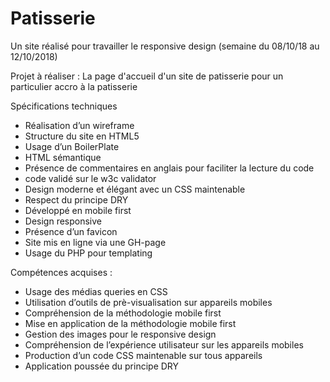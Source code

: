 # Patisserie
Un site réalisé pour travailler le responsive design (semaine du 08/10/18 au 12/10/2018)

Projet à réaliser : La page d'accueil d'un site de patisserie pour un particulier accro à la patisserie

Spécifications techniques
- Réalisation d’un wireframe 
- Structure du site en HTML5
- Usage d’un BoilerPlate
- HTML sémantique
- Présence de commentaires en anglais pour faciliter la lecture du code
- code validé sur le w3c validator
- Design moderne et élégant avec un CSS maintenable
- Respect du principe DRY
- Développé en mobile first
- Design responsive
- Présence d’un favicon
- Site mis en ligne via une GH-page
- Usage du PHP pour templating
    
Compétences acquises :

- Usage des médias queries en CSS
- Utilisation d’outils de prè-visualisation sur appareils mobiles
- Compréhension de la méthodologie mobile first
- Mise en application de la méthodologie mobile first
- Gestion des images pour le responsive design
- Compréhension de l’expérience utilisateur sur les appareils mobiles
- Production d’un code CSS maintenable sur tous appareils
- Application poussée du principe DRY
